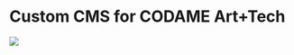 # Custom CMS for CODAME Art+Tech

<img src="http://codame.com/assets/codame-website-screenshot.png" />

